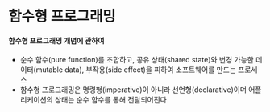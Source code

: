# 함수형 프로그래밍

#### 함수형 프로그래밍 개념에 관하여
- 순수 함수(pure function)를 조합하고, 공유 상태(shared state)와 변경 가능한 데이터(mutable data), 부작용(side effect)을 피하여 소프트웨어를 만드는 프로세스
- 함수형 프로그래밍은 명령형(imperative)이 아니라 선언형(declarative)이며 어플리케이션의 상태는 순수 함수를 통해 전달되어진다
